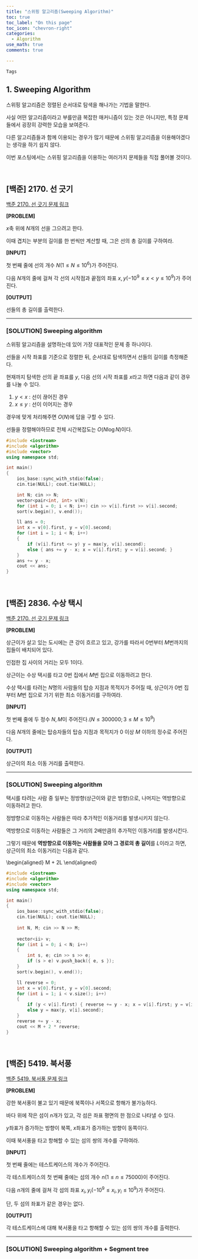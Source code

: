 ```yaml
---
title: "스위핑 알고리즘(Sweeping Algorithm)"
toc: true
toc_label: "On this page"
toc_icon: "chevron-right"
categories:
  - Algorithm
use_math: true
comments: true

---
```


`Tags` 

## 1. Sweeping Algorithm

스위핑 알고리즘은 정렬된 순서대로 탐색을 해나가는 기법을 말한다.

사실 어떤 알고리즘이라고 부를만큼 복잡한 매커니즘이 있는 것은 아니지만, 특정 문제들에서 굉장히 강력한 모습을 보여준다.

다른 알고리즘들과 함께 이용되는 경우가 많기 때문에 스위핑 알고리즘을 이용해야겠다는 생각을 하기 쉽지 않다.

이번 포스팅에서는 스위핑 알고리즘을 이용하는 여러가지 문제들을 직접 풀어볼 것이다.

<br/>

## [백준] 2170. 선 긋기

[백준 2170. 선 긋기 문제 링크](https://www.acmicpc.net/problem/2170)

**[PROBLEM]**

$x$축 위에 $N$개의 선을 그으려고 한다.

이때 겹치는 부분의 길이를 한 번씩만 계산할 때, 그은 선의 총 길이를 구하여라.

**[INPUT]**

첫 번째 줄에 선의 개수 $N$($1 \leq N \leq 10^6$)가 주어진다.

다음 $N$개의 줄에 걸쳐 각 선의 시작점과 끝점의 좌표 $x, y$($-10^9 \leq x < y \leq 10^9$)가 주어진다.

**[OUTPUT]**

선들의 총 길이를 출력한다.

---

### [SOLUTION] Sweeping algorithm

스위핑 알고리즘을 설명하는데 있어 가장 대표적인 문제 중 하나이다.

선들을 시작 좌표를 기준으로 정렬한 뒤, 순서대로 탐색하면서 선들의 길이를 측정해준다.

현재까지 탐색한 선의 끝 좌표를 $y$, 다음 선의 시작 좌표를 $x$라고 하면 다음과 같이 경우를 나눌 수 있다.

1. $y < x$ : 선이 끊어진 경우
2. $x \leq y$ : 선이 이어지는 경우

경우에 맞게 처리해주면 $O(N)$에 답을 구할 수 있다.

선들을 정렬해야하므로 전체 시간복잡도는 $O(N \log N)$이다.

```cpp
#include <iostream>
#include <algorithm>
#include <vector>
using namespace std;

int main()
{
    ios_base::sync_with_stdio(false);
    cin.tie(NULL); cout.tie(NULL);

    int N; cin >> N;
    vector<pair<int, int> v(N);
    for (int i = 0; i < N; i++) cin >> v[i].first >> v[i].second;
    sort(v.begin(), v.end());

    ll ans = 0;
    int x = v[0].first, y = v[0].second;
    for (int i = 1; i < N; i++)
    {
        if (v[i].first <= y) y = max(y, v[i].second);
        else { ans += y - x; x = v[i].first; y = v[i].second; }
    }
    ans += y - x;
    cout << ans;
}
```

<br/>

## [백준] 2836. 수상 택시

[백준 2170. 선 긋기 문제 링크](https://www.acmicpc.net/problem/2836)

**[PROBLEM]**

상근이가 살고 있는 도시에는 큰 강이 흐르고 있고, 강가를 따라서 $0$번부터 $M$번까지의 집들이 배치되어 있다.

인접한 집 사이의 거리는 모두 1이다.

상근이는 수상 택시를 타고 $0$번 집에서 $M$번 집으로 이동하려고 한다.

수상 택시를 타려는 $N$명의 사람들의 탑승 지점과 목적지가 주어질 때, 상근이가 $0$번 집부터 $M$번 집으로 가기 위한 최소 이동거리를 구하여라.

**[INPUT]**

첫 번째 줄에 두 정수 $N, M$이 주어진다.($N \leq 300000; 3 \leq M \leq 10^9$)

다음 $N$개의 줄에는 탑승자들의 탑승 지점과 목적지가 $0$ 이상 $M$ 이하의 정수로 주어진다.

**[OUTPUT]**

상근이의 최소 이동 거리를 출력한다.

---

### [SOLUTION] Sweeping algorithm

택시를 타려는 사람 중 일부는 정방향(상근이와 같은 방향)으로, 나머지는 역방향으로 이동하려고 한다.

정뱡향으로 이동하는 사람들은 따라 추가적인 이동거리를 발생시키지 않는다.

역방향으로 이동하는 사람들은 그 거리의 2배만큼의 추가적인 이동거리를 발생시킨다.

그렇기 때문에 **역방향으로 이동하는 사람들을 모아 그 경로의 총 길이**를 $L$이라고 하면, 상근이의 최소 이동거리는 다음과 같다.

\begin{aligned}
M + 2L
\end{aligned}

```cpp
#include <iostream>
#include <algorithm>
#include <vector>
using namespace std;

int main()
{
    ios_base::sync_with_stdio(false);
    cin.tie(NULL); cout.tie(NULL);
    
    int N, M; cin >> N >> M;
    
    vector<ii> v;
    for (int i = 0; i < N; i++)
    {
        int s, e; cin >> s >> e;
        if (s > e) v.push_back({ e, s });
    }
    sort(v.begin(), v.end());

    ll reverse = 0;
    int x = v[0].first, y = v[0].second;
    for (int i = 1; i < v.size(); i++)
    {
        if (y < v[i].first) { reverse += y - x; x = v[i].first; y = v[i].second; }
        else y = max(y, v[i].second);
    }
    reverse += y - x;
    cout << M + 2 * reverse;
}
```

<br/>

## [백준] 5419. 북서풍

[백준 5419. 북서풍 문제 링크](https://www.acmicpc.net/problem/5419)

**[PROBLEM]**

강한 북서풍이 불고 있기 때문에 북쪽이나 서쪽으로 항해가 불가능하다.

바다 위에 작은 섬이 $n$개가 있고, 각 섬은 좌표 평면의 한 점으로 나타낼 수 있다.

$y$좌표가 증가하는 방향이 북쪽, $x$좌표가 증가하는 방향이 동쪽이다.

이때 북서풍을 타고 항해할 수 있는 섬의 쌍의 개수를 구하여라.

**[INPUT]**

첫 번째 줄에는 테스트케이스의 개수가 주어진다.

각 테스트케이스의 첫 번째 줄에는 섬의 개수 $n$($1 \leq n \leq 75000$)이 주어진다.

다음 $n$개의 줄에 걸쳐 각 섬의 좌표 $x_i, y_i$($-10^9 \leq x_i, y_i \leq 10^9$)가 주어진다.

단, 두 섬의 좌표가 같은 경우는 없다.

**[OUTPUT]**

각 테스트케이스에 대해 북서풍을 타고 항해할 수 있는 섬의 쌍의 개수를 출력한다.

---

### [SOLUTION] Sweeping algorithm + Segment tree


